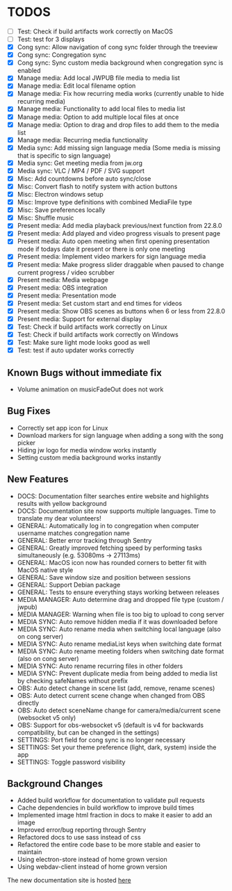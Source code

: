 # TODOS

- [ ] Test: Check if build artifacts work correctly on MacOS
- [ ] Test: test for 3 displays
- [X] Cong sync: Allow navigation of cong sync folder through the treeview
- [X] Cong sync: Congregation sync
- [X] Cong sync: Sync custom media background when congregation sync is enabled
- [X] Manage media: Add local JWPUB file media to media list
- [X] Manage media: Edit local filename option
- [X] Manage media: Fix how recurring media works (currently unable to hide recurring media)
- [X] Manage media: Functionality to add local files to media list
- [X] Manage media: Option to add multiple local files at once
- [X] Manage media: Option to drag and drop files to add them to the media list
- [X] Manage media: Recurring media functionality
- [X] Media sync: Add missing sign language media (Some media is missing that is specific to sign language)
- [X] Media sync: Get meeting media from jw.org
- [X] Media sync: VLC / MP4 / PDF / SVG support
- [X] Misc: Add countdowns before auto sync/close
- [X] Misc: Convert flash to notify system with action buttons
- [X] Misc: Electron windows setup
- [X] Misc: Improve type definitions with combined MediaFile type
- [X] Misc: Save preferences locally
- [X] Misc: Shuffle music
- [X] Present media: Add media playback previous/next function from 22.8.0
- [X] Present media: Add played and video progress visuals to present page
- [X] Present media: Auto open meeting when first opening presentation mode if todays date it present or there is only one meeting
- [X] Present media: Implement video markers for sign language media
- [X] Present media: Make progress slider draggable when paused to change current progress / video scrubber
- [X] Present media: Media webpage
- [X] Present media: OBS integration
- [X] Present media: Presentation mode
- [X] Present media: Set custom start and end times for videos
- [X] Present media: Show OBS scenes as buttons when 6 or less from 22.8.0
- [X] Present media: Support for external display
- [X] Test: Check if build artifacts work correctly on Linux
- [X] Test: Check if build artifacts work correctly on Windows
- [X] Test: Make sure light mode looks good as well
- [X] Test: test if auto updater works correctly

## Known Bugs without immediate fix

- Volume animation on musicFadeOut does not work

## Bug Fixes

- Correctly set app icon for Linux
- Download markers for sign language when adding a song with the song picker
- Hiding jw logo for media window works instantly
- Setting custom media background works instantly

## New Features

- DOCS: Documentation filter searches entire website and highlights results with yellow background
- DOCS: Documentation site now supports multiple languages. Time to translate my dear volunteers!
- GENERAL: Automatically log in to congregation when computer username matches congregation name
- GENERAL: Better error tracking through Sentry
- GENERAL: Greatly improved fetching speed by performing tasks simultaneously (e.g. 53080ms -> 27113ms)
- GENERAL: MacOS icon now has rounded corners to better fit with MacOS native style
- GENERAL: Save window size and position between sessions
- GENERAL: Support Debian package
- GENERAL: Tests to ensure everything stays working between releases
- MEDIA MANAGER: Auto determine drag and dropped file type (custom / jwpub)
- MEDIA MANAGER: Warning when file is too big to upload to cong server
- MEDIA SYNC: Auto remove hidden media if it was downloaded before
- MEDIA SYNC: Auto rename media when switching local language (also on cong server)
- MEDIA SYNC: Auto rename mediaList keys when switching date format
- MEDIA SYNC: Auto rename meeting folders when switching date format (also on cong server)
- MEDIA SYNC: Auto rename recurring files in other folders
- MEDIA SYNC: Prevent duplicate media from being added to media list by checking safeNames without prefix
- OBS: Auto detect change in scene list (add, remove, rename scenes)
- OBS: Auto detect current scene change when changed from OBS directly
- OBS: Auto detect sceneName change for camera/media/current scene (websocket v5 only)
- OBS: Support for obs-websocket v5 (default is v4 for backwards compatibility, but can be changed in the settings)
- SETTINGS: Port field for cong sync is no longer necessary
- SETTINGS: Set your theme preference (light, dark, system) inside the app
- SETTINGS: Toggle password visibility

## Background Changes

- Added build workflow for documentation to validate pull requests
- Cache dependencies in build workflow to improve build times
- Implemented image html fraction in docs to make it easier to add an image
- Improved error/bug reporting through Sentry
- Refactored docs to use sass instead of css
- Refactored the entire code base to be more stable and easier to maintain
- Using electron-store instead of home grown version
- Using webdav-client instead of home grown version

The new documentation site is hosted [here](https://mtdvlpr.github.io/meeting-media-manager/en/)
